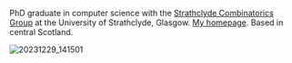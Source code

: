 PhD graduate in computer science with the [Strathclyde Combinatorics Group](https://combinatorics.cis.strath.ac.uk/) at the University of Strathclyde, Glasgow. [My homepage](https://julia-0.github.io/). Based in central Scotland.

![20231229_141501](https://github.com/julia-0/julia-0/assets/88452917/de9e82f8-d9ec-4249-ba99-8fa906d7a4b4)
